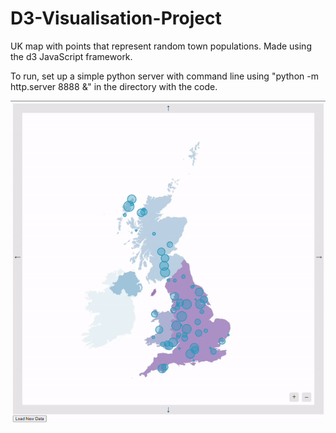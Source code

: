 # D3-Visualisation-Project
UK map with points that represent random town populations.
Made using the d3 JavaScript framework.

To run, set up a simple python server with command line using  "python -m http.server 8888 &" in the directory with the code.

![Gif of usage](/code/gif.gif)
